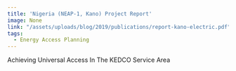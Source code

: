 ```yaml
---
title: 'Nigeria (NEAP-1, Kano) Project Report'
image: None
link: "/assets/uploads/blog/2019/publications/report-kano-electric.pdf"
tags:
  - Energy Access Planning
---
```


Achieving Universal Access In The KEDCO Service Area
